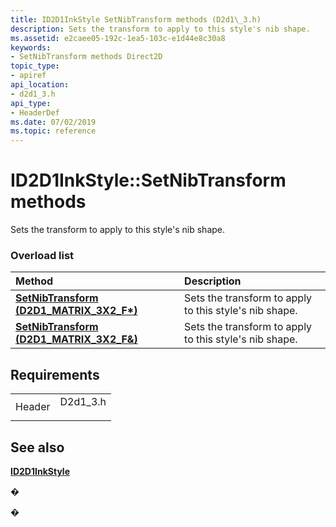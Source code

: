 ```yaml
---
title: ID2D1InkStyle SetNibTransform methods (D2d1\_3.h)
description: Sets the transform to apply to this style's nib shape.
ms.assetid: e2caee05-192c-1ea5-103c-e1d44e8c30a8
keywords:
- SetNibTransform methods Direct2D
topic_type:
- apiref
api_location:
- d2d1_3.h
api_type:
- HeaderDef
ms.date: 07/02/2019
ms.topic: reference
---
```


# ID2D1InkStyle::SetNibTransform methods

Sets the transform to apply to this style's nib shape.

### Overload list



| Method                                                                             | Description                                                       |
|:-----------------------------------------------------------------------------------|:------------------------------------------------------------------|
| [**SetNibTransform (D2D1\_MATRIX\_3X2\_F\*)**](/windows/win32/api/d2d1_3/nf-d2d1_3-id2d1inkstyle-setnibtransform(constd2d1_matrix_3x2_f))  | Sets the transform to apply to this style's nib shape.<br/> |
| [**SetNibTransform (D2D1\_MATRIX\_3X2\_F&)**](/windows/win32/api/d2d1_3/nf-d2d1_3-id2d1inkstyle-setnibtransform(constd2d1_matrix_3x2_f_)) | Sets the transform to apply to this style's nib shape.<br/> |



## Requirements



|                   |                                                                                      |
|-------------------|--------------------------------------------------------------------------------------|
| Header<br/> | <dl> <dt>D2d1\_3.h</dt> </dl> |



## See also

<dl> <dt>

[**ID2D1InkStyle**](/windows/win32/api/d2d1_3/nn-d2d1_3-id2d1inkstyle)
</dt> </dl>

�

�